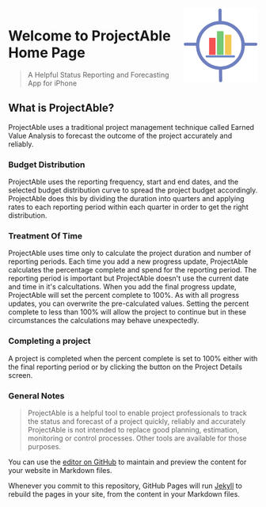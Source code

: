<img style="float: right;" src="img/1024.png" height="150px" width="150px">

# Welcome to ProjectAble Home Page 

> A Helpful Status Reporting and Forecasting App for iPhone

## What is ProjectAble?
ProjectAble uses a traditional project management technique called Earned Value Analysis to forecast the outcome of the project accurately and reliably.

### Budget Distribution
ProjectAble uses the reporting frequency, start and end dates, and the selected budget distribution curve to spread the project budget accordingly. ProjectAble does this by dividing the duration into quarters and applying rates to each reporting period within each quarter in order to get the right distribution.

### Treatment Of Time
ProjectAble uses time only to calculate the project duration and number of reporting periods. Each time you add a new progress update, ProjectAble calculates the percentage complete and spend for the reporting period. The reporting period is important but ProjectAble doesn't use the current date and time in it's calcultations. When you add the final progress update, ProjectAble will set the percent complete to 100%. As with all progress updates, you can overwrite the pre-calculated values. Setting the percent complete to less than 100% will allow the project to continue but in these circumstances the calculations may behave unexpectedly.

### Completing a project
A project is completed when the percent complete is set to 100% either with the final reporting period or by clicking the button on the Project Details screen.
 
### General Notes
> ProjectAble is a helpful tool to enable project professionals to track the status and forecast of a project quickly, reliably and accurately
> ProjectAble is not intended to replace good planning,  estimation, monitoring or control processes. Other tools are available for those purposes.


You can use the [editor on GitHub](https://github.com/SnowyAlcazar/aleynmoor/edit/master/index.md) to maintain and preview the content for your website in Markdown files.

Whenever you commit to this repository, GitHub Pages will run [Jekyll](https://jekyllrb.com/) to rebuild the pages in your site, from the content in your Markdown files.


